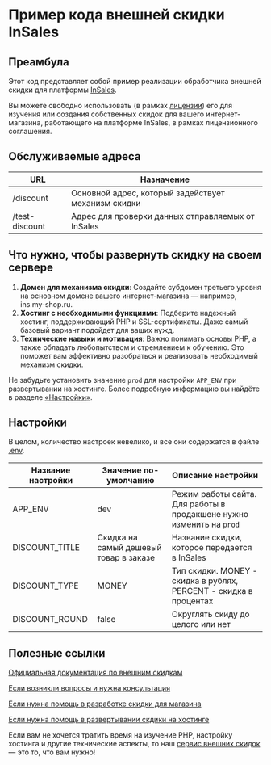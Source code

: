 # Пример кода внешней скидки InSales

## Преамбула

Этот код представляет собой пример реализации обработчика внешней скидки для платформы <a href="http://www.insales.ru/?aff=f264a7f82" target="_blank">InSales</a>.

Вы можете свободно использовать (в рамках [лицензии](LICENSE.md)) его для изучения или создания собственных скидок для вашего интернет-магазина, работающего на платформе InSales, в рамках лицензионного соглашения.

## Обслуживаемые адреса

| URL            | Назначение                                         |
|----------------|----------------------------------------------------|
| /discount      | Основной адрес, который задействует механизм скидки|
| /test-discount | Адрес для проверки данных отправляемых от InSales  |

## Что нужно, чтобы развернуть скидку на своем сервере

<ol>
    <li><b>Домен для механизма скидки</b>: Создайте субдомен третьего уровня на основном домене вашего интернет-магазина — например, ins.my-shop.ru.</li>
    <li><b>Хостинг с необходимыми функциями</b>: Подберите надежный хостинг, поддерживающий PHP и SSL-сертификаты. Даже самый базовый вариант подойдет для ваших нужд.</li>
    <li><b>Технические навыки и мотивация</b>: Важно понимать основы PHP, а также обладать любопытством и стремлением к обучению. Это поможет вам эффективно разобраться и реализовать необходимый механизм скидки.</li>
</ol>

Не забудьте установить значение `prod` для настройки `APP_ENV` при развертывании на хостинге. Более подробную информацию вы найдёте в разделе [«Настройки»](#app-settings).

## <a id="app-settings"></a>Настройки

В целом, количество настроек невелико, и все они содержатся в файле [.env](.env).


| Название настройки | Значение по-умолчанию                  | Описание настройки                                                                                                                                                                                                       |
|--------------------|----------------------------------------|--------------------------------------------------------------------------------------------------------------------------------------------------------------------------------------------------------------------------|
| APP_ENV            | dev                                    | Режим работы сайта. Для работы в продакшене нужно изменить на `prod`                                                                                                                                                     |
| DISCOUNT_TITLE     | Скидка на самый дешевый товар в заказе |                                                                           Название скидки, которое передается в InSales                                                                                                  |
| DISCOUNT_TYPE      | MONEY                                  |                                                                                                                        Тип скидки. MONEY - скидка в рублях, PERCENT - скидка в процентах                                 |
| DISCOUNT_ROUND     | false                                  |                                                                                                                                                                                         Округлять скиду до целого или нет|

## Полезные ссылки

[Официальная документация по внешним скидкам](https://www.insales.ru/collection/doc-skidki/product/vneshnie-skidki)

[Если возникли вопросы и нужна консультация](mailto:sales+dec@insales-studio.ru)

[Если нужна помощь в разработке скидки для магазина](mailto:sales+dev@insales-studio.ru)

[Если нужна помощь в развертывании скдики на хостинге](mailto:sales+host@insales-studio.ru)

Если вам не хочется тратить время на изучение PHP, настройку хостинга и другие технические аспекты, то наш [сервис внешних скидок](https://insales-discounts.ru) — это то, что вам нужно!
